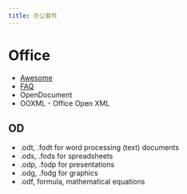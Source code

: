 ```yaml
---
title: 办公套件
---
```


# Office


- [Awesome](./office-awesome.md)
- [FAQ](./office-faq.md)
- OpenDocument
- OOXML - Office Open XML

## OD

- .odt, .fodt for word processing (text) documents
- .ods, .fods for spreadsheets
- .odp, .fodp for presentations
- .odg, .fodg for graphics
- .odf, formula, mathematical equations
